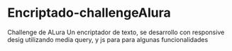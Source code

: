 # Encriptado-challengeAlura
Challenge de ALura
Un encriptador de texto, se desarrollo con responsive desig utilizando media query, y js para para algunas funcionalidades
